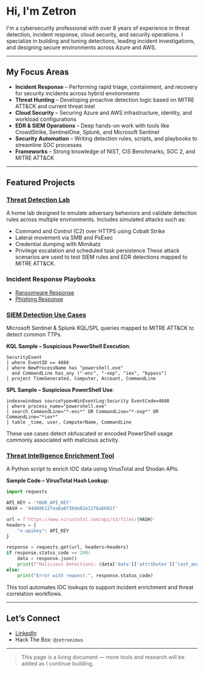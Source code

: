 # Hi, I'm Zetron

I'm a cybersecurity professional with over 8 years of experience in threat detection, incident response, cloud security, and security operations. I specialize in building and tuning detections, leading incident investigations, and designing secure environments across Azure and AWS.

---

## My Focus Areas

- **Incident Response** – Performing rapid triage, containment, and recovery for security incidents across hybrid environments
- **Threat Hunting** – Developing proactive detection logic based on MITRE ATT&CK and current threat intel
- **Cloud Security** – Securing Azure and AWS infrastructure, identity, and workload configurations
- **EDR & SIEM Operations** – Deep hands-on work with tools like CrowdStrike, SentinelOne, Splunk, and Microsoft Sentinel
- **Security Automation** – Writing detection rules, scripts, and playbooks to streamline SOC processes
- **Frameworks** – Strong knowledge of NIST, CIS Benchmarks, SOC 2, and MITRE ATT&CK

---

## Featured Projects

### [Threat Detection Lab](./threat-detection-lab/README.md)
A home lab designed to emulate adversary behaviors and validate detection rules across multiple environments. Includes simulated attacks such as:
- Command and Control (C2) over HTTPS using Cobalt Strike
- Lateral movement via SMB and PsExec
- Credential dumping with Mimikatz
- Privilege escalation and scheduled task persistence
These attack scenarios are used to test SIEM rules and EDR detections mapped to MITRE ATT&CK.

### Incident Response Playbooks
- [Ransomware Response](playbooks/ransomware_response.md)
- [Phishing Response](playbooks/phishing_response.md)


### [SIEM Detection Use Cases](./siem-detection-use-cases/README.md)
Microsoft Sentinel & Splunk KQL/SPL queries mapped to MITRE ATT&CK to detect common TTPs.

**KQL Sample – Suspicious PowerShell Execution**:
```kql
SecurityEvent
| where EventID == 4688
| where NewProcessName has "powershell.exe"
  and CommandLine has_any ("-enc", "-nop", "iex", "bypass")
| project TimeGenerated, Computer, Account, CommandLine
```

**SPL Sample – Suspicious PowerShell Use**:
```spl
index=windows sourcetype=WinEventLog:Security EventCode=4688
| where process_name="powershell.exe"
| search CommandLine="*-enc*" OR CommandLine="*-nop*" OR CommandLine="*iex*"
| table _time, user, ComputerName, CommandLine
```

These use cases detect obfuscated or encoded PowerShell usage commonly associated with malicious activity.

### [Threat Intelligence Enrichment Tool](./threat-intel-enrichment/README.md)
A Python script to enrich IOC data using VirusTotal and Shodan APIs.

**Sample Code – VirusTotal Hash Lookup**:
```python
import requests

API_KEY = 'YOUR_API_KEY'
HASH = '44d88612fea8a8f36de82e1278abb02f'

url = f'https://www.virustotal.com/api/v3/files/{HASH}'
headers = {
    "x-apikey": API_KEY
}

response = requests.get(url, headers=headers)
if response.status_code == 200:
    data = response.json()
    print(f"Malicious Detections: {data['data']['attributes']['last_analysis_stats']['malicious']}")
else:
    print("Error with request:", response.status_code)
```
This tool automates IOC lookups to support incident enrichment and threat correlation workflows.

---

## Let’s Connect
- [LinkedIn](https://linkedin.com/in/zetron-cakha)
- Hack The Box: `@zetronimus`

---

> This page is a living document — more tools and research will be added as I continue building.
